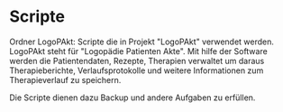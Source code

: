 # Scripte

Ordner LogoPAkt:
Scripte die in Projekt "LogoPAkt" verwendet werden. LogoPAkt steht für "Logopädie Patienten Akte". Mit hilfe der Software werden die Patientendaten, Rezepte, Therapien verwaltet um daraus Therapieberichte, Verlaufsprotokolle und weitere Informationen zum Therapieverlauf zu speichern.

Die Scripte dienen dazu Backup und andere Aufgaben zu erfüllen.
